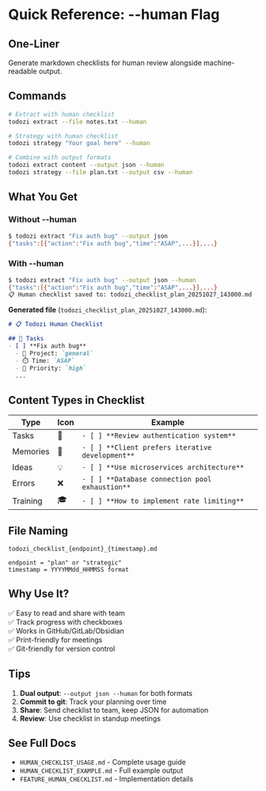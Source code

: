 # Quick Reference: --human Flag

## One-Liner
Generate markdown checklists for human review alongside machine-readable output.

## Commands

```bash
# Extract with human checklist
todozi extract --file notes.txt --human

# Strategy with human checklist
todozi strategy "Your goal here" --human

# Combine with output formats
todozi extract content --output json --human
todozi strategy --file plan.txt --output csv --human
```

## What You Get

### Without --human
```bash
$ todozi extract "Fix auth bug" --output json
{"tasks":[{"action":"Fix auth bug","time":"ASAP",...}],...}
```

### With --human  
```bash
$ todozi extract "Fix auth bug" --output json --human
{"tasks":[{"action":"Fix auth bug","time":"ASAP",...}],...}
📋 Human checklist saved to: todozi_checklist_plan_20251027_143000.md
```

**Generated file** (`todozi_checklist_plan_20251027_143000.md`):
```markdown
# 📋 Todozi Human Checklist

## 📝 Tasks
- [ ] **Fix auth bug**
  - 📁 Project: `general`
  - ⏱️ Time: `ASAP`
  - 🎯 Priority: `high`
  ...
```

## Content Types in Checklist

| Type | Icon | Example |
|------|------|---------|
| Tasks | 📝 | `- [ ] **Review authentication system**` |
| Memories | 🧠 | `- [ ] **Client prefers iterative development**` |
| Ideas | 💡 | `- [ ] **Use microservices architecture**` |
| Errors | ❌ | `- [ ] **Database connection pool exhaustion**` |
| Training | 🎓 | `- [ ] **How to implement rate limiting**` |

## File Naming

```
todozi_checklist_{endpoint}_{timestamp}.md

endpoint = "plan" or "strategic"
timestamp = YYYYMMdd_HHMMSS format
```

## Why Use It?

✅ Easy to read and share with team  
✅ Track progress with checkboxes  
✅ Works in GitHub/GitLab/Obsidian  
✅ Print-friendly for meetings  
✅ Git-friendly for version control  

## Tips

1. **Dual output**: `--output json --human` for both formats
2. **Commit to git**: Track your planning over time
3. **Share**: Send checklist to team, keep JSON for automation
4. **Review**: Use checklist in standup meetings

## See Full Docs

- `HUMAN_CHECKLIST_USAGE.md` - Complete usage guide
- `HUMAN_CHECKLIST_EXAMPLE.md` - Full example output
- `FEATURE_HUMAN_CHECKLIST.md` - Implementation details
